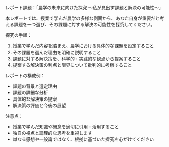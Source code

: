 レポート課題：「農学の未来に向けた探究 〜私が見出す課題と解決の可能性〜」

本レポートでは、授業で学んだ農学の多様な側面から、あなた自身が重要だと考える課題を一つ選び、その課題に対する解決の可能性を探究してください。

探究の手順：
1. 授業で学んだ内容を踏まえ、農学における具体的な課題を設定すること
2. その課題を選んだ理由を明確に説明すること
3. 課題に対する解決策を、科学的・実践的な観点から提案すること
4. 提案する解決策の利点と限界について批判的に考察すること

レポートの構成例：
- 課題の背景と選定理由
- 課題の詳細な分析
- 具体的な解決策の提案
- 解決策の評価と今後の展望

注意点：
- 授業で学んだ知識や概念を適切に引用・活用すること
- 独自の視点と論理的な思考を重視します
- 単なる感想や一般論ではなく、根拠に基づいた探究を心がけてください